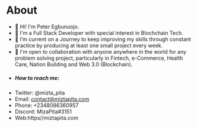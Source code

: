 # About
- 👋 Hi! I'm Peter Egbunuojo.
- 👀 I'm a Full Stack Developer with special interest in Blochchain Tech.
- 🌱 I’m current on a Journey to keep improving my skills through constant practice by producing at least one small project every week.
- 👯 I'm open to collaboration with anyone anywhere in the world for any problem solving project, particularly in Fintech, e-Commerce, Health Care, Nation Building and Web 3.0 (Blockchain).
-  ##### How to reach me:
-  Twitter: @mizta_pita 
-  Email: contact@miztapita.com
-  Phone: +2348086360957
-  Discord: MizaPita#3151
-  Web:https//miztapita.com

